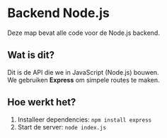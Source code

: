 # Backend Node.js

Deze map bevat alle code voor de Node.js backend.

## Wat is dit?
Dit is de API die we in JavaScript (Node.js) bouwen.  
We gebruiken **Express** om simpele routes te maken.

## Hoe werkt het?
1. Installeer dependencies: `npm install express`  
2. Start de server: `node index.js`
